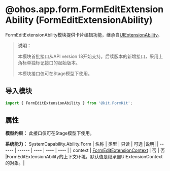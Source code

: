 # @ohos.app.form.FormEditExtensionAbility  (FormEditExtensionAbility)

FormEditExtensionAbility模块提供卡片编辑功能，继承自[UIExtensionAbility](../apis-ability-kit/js-apis-app-ability-uiExtensionAbility.md)。

> **说明：**
>
> 本模块首批接口从API version 18开始支持。后续版本的新增接口，采用上角标单独标记接口的起始版本。
>
> 本模块接口仅可在Stage模型下使用。

## 导入模块

```ts
import { FormEditExtensionAbility } from '@kit.FormKit';
```

## 属性
**模型约束：** 此接口仅可在Stage模型下使用。

**系统能力：** SystemCapability.Ability.Form
  | 名称 | 类型    | 只读 | 可选  |说明|
  | ------ | ------ | ---- | ---- | ---- |
  | context |  [FormEditExtensionContext](./js-apis-inner-application-formEditExtensionContext.md) | 否   | 否 |FormEditExtensionAbility的上下文环境，默认值是继承自UIExtensionContext的对象。|
